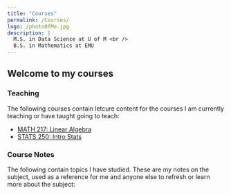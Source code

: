 ```yaml
---
title: "Courses"
permalink: /Courses/
logo: /photoOfMe.jpg
description: |
  M.S. in Data Science at U of M <br />
  B.S. in Mathematics at EMU
---
```

## Welcome to my courses

### Teaching

The following courses contain letcure content for the courses I am currently teaching or have taught going to teach:
- [MATH 217: Linear Algebra](https://brodyee.github.io/Courses/LinearAlgebra)
- [STATS 250: Intro Stats](introStats)

### Course Notes

The following contain topics I have studied. These are my notes on the subject, used as a reference for me and anyone else to refresh or learn more about the subject:
